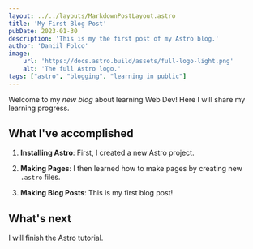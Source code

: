```yaml
---
layout: ../../layouts/MarkdownPostLayout.astro
title: 'My First Blog Post'
pubDate: 2023-01-30
description: 'This is my the first post of my Astro blog.'
author: 'Daniil Folco'
image:
    url: 'https://docs.astro.build/assets/full-logo-light.png'
    alt: 'The full Astro logo.'
tags: ["astro", "blogging", "learning in public"]
---
```

Welcome to my _new blog_ about learning Web Dev! Here I will share my learning progress.

## What I've accomplished

1. **Installing Astro**: First, I created a new Astro project.

2. **Making Pages**: I then learned how to make pages by creating new `.astro` files.

3. **Making Blog Posts**: This is my first blog post!

## What's next

I will finish the Astro tutorial.